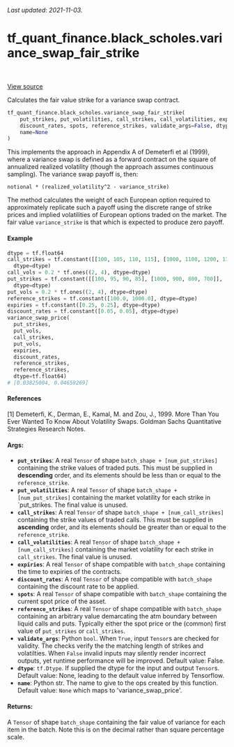 <!--
This file is generated by a tool. Do not edit directly.
For open-source contributions the docs will be updated automatically.
-->

*Last updated: 2021-11-03.*

<div itemscope itemtype="http://developers.google.com/ReferenceObject">
<meta itemprop="name" content="tf_quant_finance.black_scholes.variance_swap_fair_strike" />
<meta itemprop="path" content="Stable" />
</div>

# tf_quant_finance.black_scholes.variance_swap_fair_strike

<!-- Insert buttons and diff -->

<table class="tfo-notebook-buttons tfo-api" align="left">
</table>

<a target="_blank" href="https://github.com/google/tf-quant-finance/blob/master/tf_quant_finance/black_scholes/variance_swaps.py">View source</a>



Calculates the fair value strike for a variance swap contract.

```python
tf_quant_finance.black_scholes.variance_swap_fair_strike(
    put_strikes, put_volatilities, call_strikes, call_volatilities, expiries,
    discount_rates, spots, reference_strikes, validate_args=False, dtype=None,
    name=None
)
```



<!-- Placeholder for "Used in" -->

This implements the approach in Appendix A of Demeterfi et al (1999), where a
variance swap is defined as a forward contract on the square of annualized
realized volatility (though the approach assumes continuous sampling). The
variance swap payoff is, then:

`notional * (realized_volatility^2 - variance_strike)`

The method calculates the weight of each European option required to
approximately replicate such a payoff using the discrete range of strike
prices and implied volatilities of European options traded on the market. The
fair value `variance_strike` is that which is expected to produce zero payoff.

#### Example

```python
dtype = tf.float64
call_strikes = tf.constant([[100, 105, 110, 115], [1000, 1100, 1200, 1300]],
  dtype=dtype)
call_vols = 0.2 * tf.ones((2, 4), dtype=dtype)
put_strikes = tf.constant([[100, 95, 90, 85], [1000, 900, 800, 700]],
  dtype=dtype)
put_vols = 0.2 * tf.ones((2, 4), dtype=dtype)
reference_strikes = tf.constant([100.0, 1000.0], dtype=dtype)
expiries = tf.constant([0.25, 0.25], dtype=dtype)
discount_rates = tf.constant([0.05, 0.05], dtype=dtype)
variance_swap_price(
  put_strikes,
  put_vols,
  call_strikes,
  put_vols,
  expiries,
  discount_rates,
  reference_strikes,
  reference_strikes,
  dtype=tf.float64)
# [0.03825004, 0.04659269]
```

#### References

[1] Demeterfi, K., Derman, E., Kamal, M. and Zou, J., 1999. More Than You Ever
  Wanted To Know About Volatility Swaps. Goldman Sachs Quantitative Strategies
  Research Notes.

#### Args:


* <b>`put_strikes`</b>: A real `Tensor` of shape  `batch_shape + [num_put_strikes]`
  containing the strike values of traded puts. This must be supplied in
  **descending** order, and its elements should be less than or equal to the
  `reference_strike`.
* <b>`put_volatilities`</b>: A real `Tensor` of shape  `batch_shape +
  [num_put_strikes]` containing the market volatility for each strike in
  `put_strikes. The final value is unused.
* <b>`call_strikes`</b>: A real `Tensor` of shape  `batch_shape + [num_call_strikes]`
  containing the strike values of traded calls. This must be supplied in
  **ascending** order, and its elements should be greater than or equal to
  the `reference_strike`.
* <b>`call_volatilities`</b>: A real `Tensor` of shape  `batch_shape +
  [num_call_strikes]` containing the market volatility for each strike in
  `call_strikes`. The final value is unused.
* <b>`expiries`</b>: A real `Tensor` of shape compatible with `batch_shape` containing
  the time to expiries of the contracts.
* <b>`discount_rates`</b>: A real `Tensor` of shape compatible with `batch_shape`
  containing the discount rate to be applied.
* <b>`spots`</b>: A real `Tensor` of shape compatible with `batch_shape` containing the
  current spot price of the asset.
* <b>`reference_strikes`</b>: A real `Tensor` of shape compatible with `batch_shape`
  containing an arbitrary value demarcating the atm boundary between liquid
  calls and puts. Typically either the spot price or the (common) first
  value of `put_strikes` or `call_strikes`.
* <b>`validate_args`</b>: Python `bool`. When `True`, input `Tensor`s are checked for
  validity. The checks verify the the matching length of strikes and
  volatilties. When `False` invalid inputs may silently render incorrect
  outputs, yet runtime performance will be improved.
  Default value: False.
* <b>`dtype`</b>: `tf.Dtype`. If supplied the dtype for the input and output `Tensor`s.
  Default value: None, leading to the default value inferred by Tensorflow.
* <b>`name`</b>: Python str. The name to give to the ops created by this function.
  Default value: `None` which maps to 'variance_swap_price'.


#### Returns:

A `Tensor` of shape `batch_shape` containing the fair value of variance for
each item in the batch. Note this is on the decimal rather than square
percentage scale.
